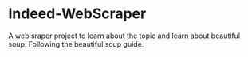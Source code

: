 # Indeed-WebScraper
 A web sraper project to learn about the topic and learn about beautiful soup. Following the beautiful soup guide.
